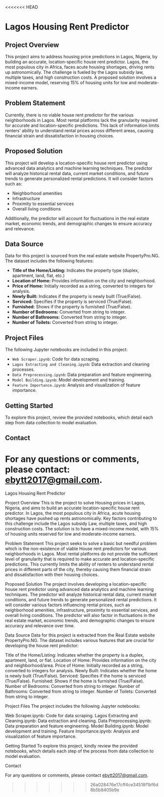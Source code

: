 <<<<<<< HEAD
# Lagos Housing Rent Predictor

## Project Overview
This project aims to address housing price predictions in Lagos, Nigeria, by building an accurate, location-specific house rent predictor. Lagos, the most populous city in Africa, faces acute housing shortages, driving rents up astronomically. The challenge is fueled by the Lagos subsidy law, multiple taxes, and high construction costs. A proposed solution involves a mixed-income model, reserving 15% of housing units for low and moderate-income earners.

## Problem Statement
Currently, there is no viable house rent predictor for the various neighborhoods in Lagos. Most rental platforms lack the granularity required for accurate and location-specific predictions. This lack of information limits renters' ability to understand rental prices across different areas, causing financial strain and dissatisfaction in housing choices.

## Proposed Solution
This project will develop a location-specific house rent predictor using advanced data analytics and machine learning techniques. The predictor will analyze historical rental data, current market conditions, and future trends to generate personalized rental predictions. It will consider factors such as:

- Neighborhood amenities
- Infrastructure
- Proximity to essential services
- Overall living conditions

Additionally, the predictor will account for fluctuations in the real estate market, economic trends, and demographic changes to ensure accuracy and relevance.

## Data Source
Data for this project is sourced from the real estate website PropertyPro.NG. The dataset includes the following features:

- **Title of the Home/Listing:** Indicates the property type (duplex, apartment, land, flat, etc.)
- **Location of Home:** Provides information on the city and neighborhood.
- **Price of Home:** Initially recorded as a string, converted to integers for analysis.
- **Newly Built:** Indicates if the property is newly built (True/False).
- **Serviced:** Specifies if the property is serviced (True/False).
- **Furnished:** Shows if the property is furnished (True/False).
- **Number of Bedrooms:** Converted from string to integer.
- **Number of Bathrooms:** Converted from string to integer.
- **Number of Toilets:** Converted from string to integer.

## Project Files
The following Jupyter notebooks are included in this project:

- `Web Scraper.ipynb`: Code for data scraping.
- `Lagos Extracting and Cleaning.ipynb`: Data extraction and cleaning processes.
- `Data Preprocessing.ipynb`: Data preparation and feature engineering.
- `Model Building.ipynb`: Model development and training.
- `Feature Importance.ipynb`: Analysis and visualization of feature importance.

## Getting Started
To explore this project, review the provided notebooks, which detail each step from data collection to model evaluation.

## Contact
For any questions or comments, please contact: ebytt2017@gmail.com.
=======
Lagos Housing Rent Predictor

Project Overview
This is the project to solve Housing prices in Lagos, Nigeria, and aims to build an accurate location-specific house rent predictor. In Lagos, the most populous city in Africa, acute housing shortages have pushed up rents astronomically. Key factors contributing to this challenge include the Lagos subsidy Law, multiple taxes, and high construction costs. The solution is to have a mixed-income model, with 15% of housing units reserved for low and moderate-income earners.

Problem Statement
This project seeks to solve a basic but needful problem which is the non-existence of viable House rent predictors for various neighborhoods in Lagos. Most rental platforms do not provide the sufficient level of granularity that is required to make accurate and location-specific predictions. This currently limits the ability of renters to understand rental prices in different parts of the city, thereby causing them financial strain and dissatisfaction with their housing choices.

Proposed Solution
The project involves developing a location-specific house rent predictor using advanced data analytics and machine learning techniques. The predictor will analyze historical rental data, current market conditions, and future trends to generate personalized rental predictions. It will consider various factors influencing rental prices, such as neighborhood amenities, infrastructure, proximity to essential services, and overall living conditions. The predictor will also factor in fluctuations in the real estate market, economic trends, and demographic changes to ensure accuracy and relevance over time.

Data Source
Data for this project is extracted from the Real Estate website PropertyPro.NG. The dataset includes various features that are crucial for developing the house rent predictor:

Title of the Home/Listing: Indicates whether the property is a duplex, apartment, land, or flat.
Location of Home: Provides information on the city and neighborhood/area.
Price of Home: Initially recorded as a string, converted to integers for analysis.
Newly Built: Indicates whether the home is newly built (True/False).
Serviced: Specifies if the home is serviced (True/False).
Furnished: Shows if the home is furnished (True/False).
Number of Bedrooms: Converted from string to integer.
Number of Bathrooms: Converted from string to integer.
Number of Toilets: Converted from string to integer.

Project Files
The project includes the following Jupyter notebooks:

Web Scraper.ipynb: Code for data scraping.
Lagos Extracting and Cleaning.ipynb: Data extraction and cleaning.
Data Preprocessing.ipynb: Data preparation and feature engineering.
Model Building.ipynb: Model development and training.
Feature Importance.ipynb: Analysis and visualization of feature importance.

Getting Started
To explore this project, kindly review the provided notebooks, which details each step of the process from data collection to model evaluation.

Contact

For any questions or comments, please contact ebytt2017@gmail.com.

>>>>>>> 26a028476e17cff4ce34518f1bf6d8b5b8405b9e
